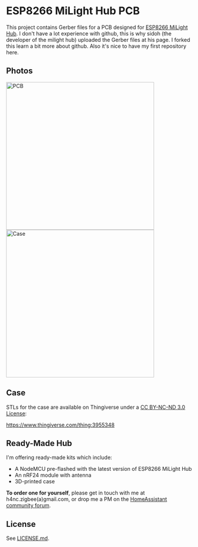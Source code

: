 # ESP8266 MiLight Hub PCB

This project contains Gerber files for a PCB designed for [ESP8266 MiLight Hub](https://github.com/sidoh/esp8266_milight_hub).
I don't have a lot experience with github, this is why sidoh (the developer of the milight hub) uploaded the Gerber files at his page. I forked this learn a bit more about github. Also it's nice to have my first repository here.

## Photos

<img src="./images/pcb.jpeg" alt="PCB" width="400">

<img src="./images/case.jpeg" alt="Case" width="400">

## Case

STLs for the case are available on Thingiverse under a [CC BY-NC-ND 3.0 License](https://creativecommons.org/licenses/by-nc-nd/3.0/):

https://www.thingiverse.com/thing:3955348

## Ready-Made Hub

I'm offering ready-made kits which include:

* A NodeMCU pre-flashed with the latest version of ESP8266 MiLight Hub
* An nRF24 module with antenna
* 3D-printed case

**To order one for yourself**, please get in touch with me at h4nc.zigbee(a)gmail.com, or drop me a PM on the [HomeAssistant community forum](https://community.home-assistant.io/t/buy-a-ready2use-zigbee2mqtt-stick-flashed-antenna-mod-and-printed-case/111743/124?u=h4nc).

## License

See [LICENSE.md](./LICENSE.md).
